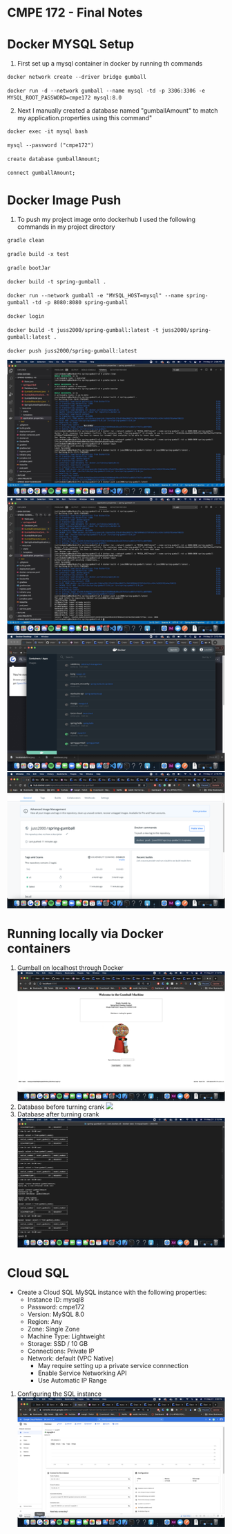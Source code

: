 # CMPE 172 - Final Notes

# Docker MYSQL Setup
1. First set up a mysql container in docker by running th commands

```
docker network create --driver bridge gumball

docker run -d --network gumball --name mysql -td -p 3306:3306 -e MYSQL_ROOT_PASSWORD=cmpe172 mysql:8.0
```

2. Next I manually created a database named "gumballAmount" to match my application.properties using this command"

```
docker exec -it mysql bash

mysql --password ("cmpe172")

create database gumballAmount;

connect gumballAmount;
```

# Docker Image Push
1. To push my project image onto dockerhub I used the following commands in my project directory

```
gradle clean

gradle build -x test

gradle bootJar

docker build -t spring-gumball .

docker run --network gumball -e "MYSQL_HOST=mysql" --name spring-gumball -td -p 8080:8080 spring-gumball

docker login

docker build -t juss2000/spring-gumball:latest -t juss2000/spring-gumball:latest .

docker push juss2000/spring-gumball:latest
```

![](images/imagepush1.jpeg)
![](images/imagepush2.jpeg)
![](images/containers.jpeg)
![](images/dockerhub.png)

# Running locally via Docker containers
1. Gumball on localhost through Docker
![](images/local:cloud-gumballapp/gumballdocker.png)
2. Database before turning crank
![](images/local:cloud-gumballapp/localdatabasebefore.jpeg)
3. Database after turning crank
![](images/local:cloud-gumballapp/localdatabaseafter.jpeg)

# Cloud SQL
- Create a Cloud SQL MySQL instance with the following properties:
	- Instance ID: mysql8
	- Password: cmpe172
	- Version: MySQL 8.0
	- Region: Any
	- Zone: Single Zone
	- Machine Type: Lightweight
	- Storage: SSD / 10 GB
	- Connections: Private IP
	- Network: default (VPC Native)
		- May require setting up a private service connnection
		- Enable Service Networking API
		- Use Automatic IP Range
		
1. Configuring the SQL instance
![](images/deployment-process/cloudsql.png)
